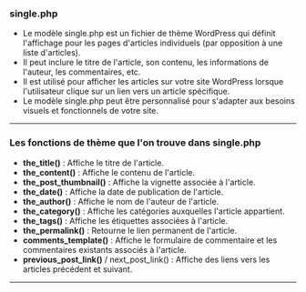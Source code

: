 ### single.php

- Le modèle single.php est un fichier de thème WordPress qui définit l'affichage pour les pages d'articles individuels (par opposition à une liste d'articles).
- Il peut inclure le titre de l'article, son contenu, les informations de l'auteur, les commentaires, etc.
- Il est utilisé pour afficher les articles sur votre site WordPress lorsque l'utilisateur clique sur un lien vers un article spécifique.
- Le modèle single.php peut être personnalisé pour s'adapter aux besoins visuels et fonctionnels de votre site.

---

### Les fonctions de thème que l'on trouve dans single.php

- **the_title()** : Affiche le titre de l'article.
- **the_content()** : Affiche le contenu de l'article.
- **the_post_thumbnail()** : Affiche la vignette associée à l'article.
- **the_date()** : Affiche la date de publication de l'article.
- **the_author()** : Affiche le nom de l'auteur de l'article.
- **the_category()** : Affiche les catégories auxquelles l'article appartient.
- **the_tags()** : Affiche les étiquettes associées à l'article.
- **the_permalink()** : Retourne le lien permanent de l'article.
- **comments_template()** : Affiche le formulaire de commentaire et les commentaires existants associés à l'article.
- **previous_post_link()** / next_post_link() : Affiche des liens vers les articles précédent et suivant.

---